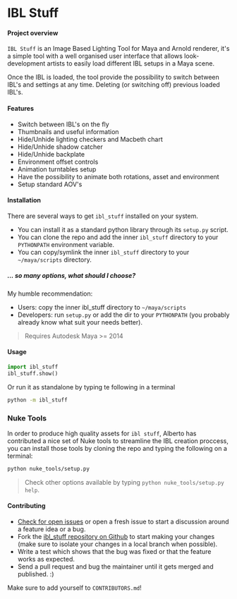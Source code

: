 IBL Stuff
=========

#### Project overview

`IBL Stuff` is an Image Based Lighting Tool for Maya and Arnold renderer, it's a
simple tool with a well organised user interface that allows look-development
artists to easily load different IBL setups in a Maya scene.

Once the IBL is loaded, the tool provide the possibility to switch
between IBL's and settings at any time. Deleting (or switching off) previous
loaded IBL's.


#### Features

* Switch between IBL's on the fly
* Thumbnails and useful information
* Hide/Unhide lighting checkers and Macbeth chart
* Hide/Unhide shadow catcher
* Hide/Unhide backplate
* Environment offset controls
* Animation turntables setup
* Have the possibility to animate both rotations, asset and environment
* Setup standard AOV's


#### Installation

There are several ways to get `ibl_stuff` installed on your system.

* You can install it as a standard python library through its `setup.py`
  script.
* You can clone the repo and add the inner `ibl_stuff` directory to your
  `PYTHONPATH` environment variable.
* You can copy/symlink the inner `ibl_stuff` directory to your `~/maya/scripts`
  directory.

##### ... so many options, what should I choose?

My humble recommendation:
* Users: copy the inner ibl_stuff directory to `~/maya/scripts`
* Developers: run `setup.py` or add the dir to your `PYTHONPATH` (you probably
  already know what suit your needs better).


> Requires Autodesk Maya >= 2014

#### Usage

```python
import ibl_stuff
ibl_stuff.show()
```

Or run it as standalone by typing te following in a terminal

```bash
python -m ibl_stuff
```

### Nuke Tools

In order to produce high quality assets for `ibl stuff`, Alberto has
contributed a nice set of Nuke tools to streamline the IBL creation proccess, you can
install those tools by cloning the repo and typing the following on a terminal:

```bash
python nuke_tools/setup.py
```

> Check other options available by typing `python nuke_tools/setup.py help`.

#### Contributing

* [Check for open issues](https://github.com/csaez/ibl_stuff/issues) or
  open a fresh issue to start a discussion around a feature idea or a bug.
* Fork the [ibl_stuff repository on Github](https://github.com/csaez/ibl_stuff)
  to start making your changes (make sure to isolate your changes in a local
  branch when possible).
* Write a test which shows that the bug was fixed or that the feature works as
  expected.
* Send a pull request and bug the maintainer until it gets merged and
  published. :)

Make sure to add yourself to `CONTRIBUTORS.md`!
